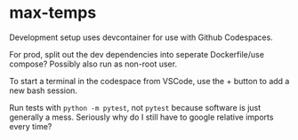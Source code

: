 # max-temps


Development setup uses devcontainer for use with Github Codespaces.

For prod, split out the dev dependencies into seperate Dockerfile/use compose? Possibly also run as non-root user.


To start a terminal in the codespace from VSCode, use the + button to add a new bash session.

Run tests with `python -m pytest`, not `pytest` because software is just generally a mess. Seriously why do I still have to google relative imports every time?